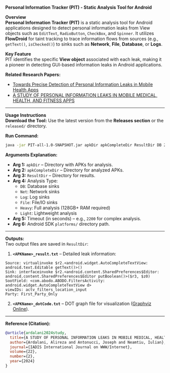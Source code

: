 **Personal Information Tracker (PIT) - Static Analysis Tool for Android**

**Overview**  
**Personal Information Tracker (PIT)** is a static analysis tool for Android applications designed to detect personal information leaks from View objects such as `EditText`, `RadioButton`, `CheckBox`, and `Spinner`. It utilizes **FlowDroid** for taint tracking to trace information flows from sources (e.g., `getText()`, `isChecked()`) to sinks such as **Network**, **File**, **Database**, or **Logs**.

**Key Feature**  
PIT identifies the specific **View object** associated with each leak, making it a pioneer in detecting GUI-based information leaks in Android applications.

**Related Research Papers:**  
- [Towards Precise Detection of Personal Information Leaks in Mobile Health Apps](https://arxiv.org/abs/2410.00277)  
- [A STUDY OF PERSONAL INFORMATION LEAKS IN MOBILE MEDICAL, HEALTH, AND FITNESS APPS](https://www.iadisportal.org/ijwi/papers/2024220207.pdf)  

---

**Usage Instructions**  
**Download the Tool:** Use the latest version from the **Releases section** or the `released/` directory.

**Run Command:**  
```bash
java -jar PIT-all-1.0-SNAPSHOT.jar apkDir apkCompleteDir ResultDir DB 2200 platforms
```

**Arguments Explanation:**  
- **Arg 1:** `apkDir` – Directory with APKs for analysis.  
- **Arg 2:** `apkCompleteDir` – Directory for analyzed APKs.  
- **Arg 3:** `ResultDir` – Directory for results.  
- **Arg 4:** Analysis Type:  
  - `DB`: Database sinks  
  - `Net`: Network sinks  
  - `Log`: Log sinks  
  - `File`: File/IO sinks  
  - `Heavy`: Full analysis (128GB+ RAM required)  
  - `Light`: Lightweight analysis  
- **Arg 5:** Timeout (in seconds) – e.g., `2200` for complex analysis.  
- **Arg 6:** Android SDK `platforms/` directory path.  

---

**Outputs:**  
Two output files are saved in `ResultDir`:  
1. **`<APKName>_result.txt`** – Detailed leak information:  
```plaintext
Source: virtualinvoke $r2.<android.widget.AutoCompleteTextView: android.text.Editable getText()>()
Sink: interfaceinvoke $r2.<android.content.SharedPreferences$Editor: android.content.SharedPreferences$Editor putBoolean()>($r3, $z0)
SootField: <com.abodo.ABODO.FiltersActivity: android.widget.AutoCompleteTextView d>
viewIDs: actv_filters_location_input
Party: First_Party_Only
```
2. **`<APKName>_dotCode.txt`** – DOT graph file for visualization ([Graphviz Online](https://dreampuf.github.io/GraphvizOnline)).  

---

**Reference (Citation):**  
```bibtex
@article{ardalani2024study,
  title={A STUDY OF PERSONAL INFORMATION LEAKS IN MOBILE MEDICAL, HEALTH, AND FITNESS APPS.},
  author={Ardalani, Alireza and Antonucci, Joseph and Neamtiu, Iulian},
  journal={IADIS International Journal on WWW/Internet},
  volume={22},
  number={2},
  year={2024}
}

